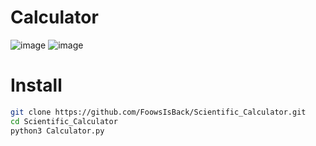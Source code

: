 # Calculator
![image](https://github.com/user-attachments/assets/88d6a8b7-d826-4cac-95ce-aeb77ffb18e5)
![image](https://github.com/user-attachments/assets/a5783943-8e1b-44e0-ad89-1144c0e01532)

# Install
```sh
git clone https://github.com/FoowsIsBack/Scientific_Calculator.git
cd Scientific_Calculator
python3 Calculator.py
```
